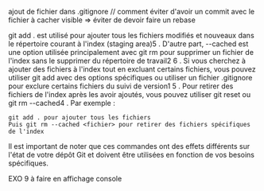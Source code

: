 ajout de fichier dans .gitignore // comment éviter d'avoir un commit avec le fichier à cacher visible
=> éviter de devoir faire un rebase

git add . est utilisé pour ajouter tous les fichiers modifiés et nouveaux dans le répertoire courant à l'index (staging area)5
. D'autre part, --cached est une option utilisée principalement avec git rm pour supprimer un fichier de l'index sans le supprimer du répertoire de travail2
6
. Si vous cherchez à ajouter des fichiers à l'index tout en excluant certains fichiers, vous pouvez utiliser git add avec des options spécifiques ou utiliser un fichier .gitignore pour exclure certains fichiers du suivi de version1
5
. Pour retirer des fichiers de l'index après les avoir ajoutés, vous pouvez utiliser git reset ou git rm --cached4
. Par exemple :

    git add . pour ajouter tous les fichiers
    Puis git rm --cached <fichier> pour retirer des fichiers spécifiques de l'index

Il est important de noter que ces commandes ont des effets différents sur l'état de votre dépôt Git et doivent être utilisées en fonction de vos besoins spécifiques.


EXO 9 à faire en affichage console